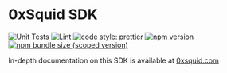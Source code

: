 # 0xSquid SDK

[![Unit Tests](https://github.com/0xsquid/squid-sdk/workflows/Unit%20Tests/badge.svg)](hhttps://github.com/0xsquid/squid-sdk/actions?query=workflow%3A%22Unit+Tests%22)
[![Lint](https://github.com/0xsquid/squid-sdk//workflows/Lint/badge.svg)](https://github.com/0xsquid/squid-sdk/actions?query=workflow%3ALint)
[![code style: prettier](https://img.shields.io/badge/code_style-prettier-ff69b4.svg?style=flat-square)](https://github.com/prettier/prettier)
[![npm version](https://img.shields.io/npm/v/@0xsquid/sdk/latest.svg)](https://www.npmjs.com/package/@0xsquid/sdk/v/latest)
[![npm bundle size (scoped version)](https://img.shields.io/bundlephobia/minzip/@0xsquid/sdk/latest.svg)](https://bundlephobia.com/result?p=@0xsquid/sdk@latest)

In-depth documentation on this SDK is available at [0xsquid.com](https://docs.0xsquid.com/sdk/installing-our-sdk)
